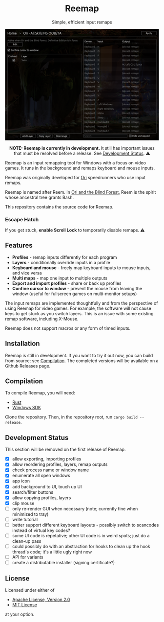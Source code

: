 <div align="center">

# Reemap

Simple, efficient input remaps

![reemap screenshot](resource/example.png)

**NOTE: Reemap is currently in development.** It still has important issues that must be resolved before
a release. See [Development Status](#development-status). ️⚠️

</div>


Reemap is an input remapping tool for Windows with a focus on video games. It runs in the background
and remaps keyboard and mouse inputs.

Reemap was originally developed for [Ori] speedrunners who use input remaps.

Reemap is named after Reem. In [Ori and the Blind Forest][Ori], Reem is the spirit whose ancestral
tree grants Bash.

This repository contains the source code for Reemap.

### Escape Hatch

If you get stuck, **enable Scroll Lock** to temporarily disable remaps. ⚠️

## Features

- **Profiles** - remap inputs differently for each program
- **Layers** - conditionally override inputs in a profile
- **Keyboard and mouse** - freely map keyboard inputs to mouse inputs, and vice versa
- **Multi maps** - map one input to multiple outputs
- **Export and import profiles** - share or back up profiles
- **Confine cursor to window** - prevent the mouse from leaving the window (useful for fullscreen
games on multi-monitor setups)

The input remaps are implemented thoughtfully and from the perspective of using Reemap for video games.
For example, the software will not cause keys to get stuck as you switch layers. This is an issue
with some existing remap software, including X-Mouse.

Reemap does not support macros or any form of timed inputs.

## Installation

Reemap is still in development. If you want to try it out now, you can build from source; see
[Compilation](#compilation). The completed versions will be available on a Github Releases page.

## Compilation

To compile Reemap, you will need:
- [Rust]
- [Windows SDK]

Clone the repository. Then, in the repository root, run `cargo build --release`.

## Development Status

This section will be removed on the first release of Reemap.

- [x] allow exporting, importing profiles
- [x] allow reordering profiles, layers, remap outputs
- [x] check process name or window name
- [x] enumerate all open windows
- [x] app icon
- [x] add background to UI, touch up UI
- [x] search/filter buttons
- [x] allow copying profiles, layers
- [x] clip mouse
- [ ] only re-render GUI when necessary (note; currently fine when minimized to tray)
- [ ] write tutorial
- [ ] better support different keyboard layouts - possibly switch to scancodes instead of virtual
key codes?
- [ ] some UI code is repetative; other UI code is in weird spots; just do a clean-up pass
- [ ] could possibly do with an abstraction for hooks to clean up the hook thread's code; it's a
little ugly right now
- [ ] API for variants
- [ ] create a distributable installer (signing certificate?)

## License

Licensed under either of

- [Apache License, Version 2.0](LICENSE-APACHE)
- [MIT License](LICENSE-MIT)

at your option.

[Ori]: https://www.orithegame.com/
[Rust]: https://www.rust-lang.org/
[Windows SDK]: https://developer.microsoft.com/en-us/windows/downloads/windows-sdk/
